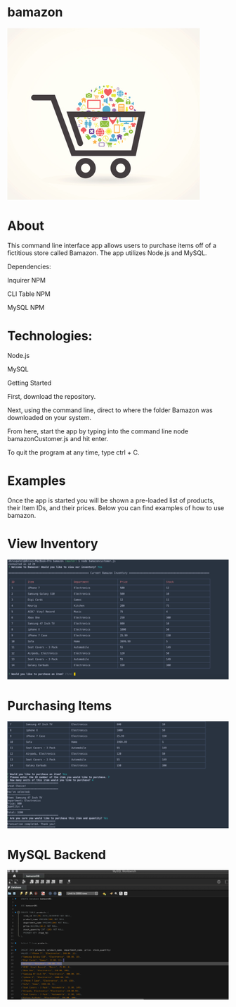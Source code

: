 # bamazon

![Cart](https://github.com/darup67/bamazon/blob/master/images/shoppingcart.jpeg)

# About

This command line interface app allows users to purchase items off of a fictitious store called Bamazon. The app utilizes Node.js and MySQL.

Dependencies:

Inquirer NPM

CLI Table NPM

MySQL NPM

# Technologies:

Node.js

MySQL


Getting Started

First, download the repository.

Next, using the command line, direct to where the folder Bamazon was downloaded on your system.

From here, start the app by typing into the command line node bamazonCustomer.js and hit enter.

To quit the program at any time, type ctrl + C.

# Examples 

Once the app is started you will be shown a pre-loaded list of products, their Item IDs, and their prices. Below you can find examples of how to use bamazon. 

# View Inventory 

![View Inventory](https://github.com/darup67/bamazon/blob/master/images/bamazoninventory.png)

# Purchasing Items 

![View Inventory](https://github.com/darup67/bamazon/blob/master/images/bamazonitempurchased.png)

# MySQL Backend 

![View Inventory](https://github.com/darup67/bamazon/blob/master/images/MySQL%20Inventory%20bamazon.png)

